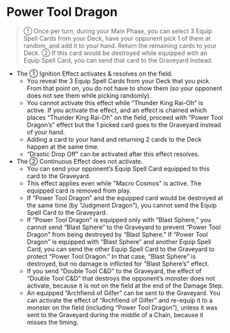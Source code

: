 # Power Tool Dragon

> ① Once per turn, during your Main Phase, you can select 3 Equip Spell Cards from your Deck, have your opponent pick 1 of them at random, and add it to your hand. Return the remaining cards to your Deck. ② If this card would be destroyed while equipped with an Equip Spell Card, you can send that card to the Graveyard instead.

*   The ① Ignition Effect activates & resolves on the field.
    *   You reveal the 3 Equip Spell Cards from your Deck that you pick. From that point on, you do not have to show them (so your opponent does not see them while picking randomly).
    *   You cannot activate this effect while “Thunder King Rai-Oh” is active. If you activate the effect, and an effect is chained which places “Thunder King Rai-Oh” on the field, proceed with “Power Tool Dragon’s” effect but the 1 picked card goes to the Graveyard instead of your hand.
    *   Adding a card to your hand and returning 2 cards to the Deck happen at the same time.
    *   “Drastic Drop Off” can be activated after this effect resolves.
*   The ② Continuous Effect does not activate.
    *   You can send your opponent’s Equip Spell Card equipped to this card to the Graveyard.
    *   This effect applies even while "Macro Cosmos" is active. The equipped card is removed from play.
    *   If “Power Tool Dragon” and the equipped card would be destroyed at the same time (by “Judgment Dragon”), you cannot send the Equip Spell Card to the Graveyard.
    *   If “Power Tool Dragon” is equipped only with “Blast Sphere,” you cannot send “Blast Sphere” to the Graveyard to prevent “Power Tool Dragon” from being destroyed by “Blast Sphere.” If “Power Tool Dragon” is equipped with “Blast Sphere” and another Equip Spell Card, you can send the other Equip Spell Card to the Graveyard to protect “Power Tool Dragon.” In that case, “Blast Sphere” is destroyed, but no damage is inflicted for “Blast Sphere’s” effect.
    *   If you send "Double Tool C&D" to the Graveyard, the effect of “Double Tool C&D” that destroys the opponent’s monster does not activate, because it is not on the field at the end of the Damage Step.
    *   An equipped “Archfiend of Gilfer” can be sent to the Graveyard. You can activate the effect of “Archfiend of Gilfer” and re-equip it to a monster on the field (including “Power Tool Dragon”), unless it was sent to the Graveyard during the middle of a Chain, because it misses the timing.
